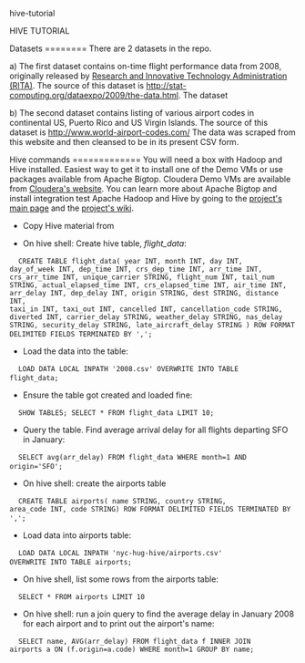 hive-tutorial

HIVE TUTORIAL

Datasets ======== There are 2 datasets in the repo.

a) The first dataset contains on-time flight performance data from 2008,
originally released by [Research and Innovative Technology
Administration
(RITA)](http://www.transtats.bts.gov/Fields.asp?Table_ID=236). The
source of this dataset is
http://stat-computing.org/dataexpo/2009/the-data.html. The dataset

b) The second dataset contains listing of various airport codes in
continental US, Puerto Rico and US Virgin Islands. The source of this
dataset is http://www.world-airport-codes.com/ The data was scraped from
this website and then cleansed to be in its present CSV form.

Hive commands ============= You will need a box with Hadoop and Hive
installed. Easiest way to get it to install one of the Demo VMs or use
packages available from Apache Bigtop. Cloudera Demo VMs are available
from [Cloudera's
website](https://ccp.cloudera.com/display/SUPPORT/Cloudera+QuickStart+VM
). You can learn more about Apache Bigtop and install integration test
Apache Hadoop and Hive by going to the [project's main
page](bigtop.apache.org) and the [project's
wiki](https://cwiki.apache.org/confluence/display/BIGTOP/Index). 

* Copy Hive material from 

* On hive shell: Create hive table, *flight_data*:

<pre> <code> CREATE TABLE flight_data( year INT, month INT, day INT,
day_of_week INT, dep_time INT, crs_dep_time INT, arr_time INT,
crs_arr_time INT, unique_carrier STRING, flight_num INT, tail_num
STRING, actual_elapsed_time INT, crs_elapsed_time INT, air_time INT,
arr_delay INT, dep_delay INT, origin STRING, dest STRING, distance INT,
taxi_in INT, taxi_out INT, cancelled INT, cancellation_code STRING,
diverted INT, carrier_delay STRING, weather_delay STRING, nas_delay
STRING, security_delay STRING, late_aircraft_delay STRING ) ROW FORMAT
DELIMITED FIELDS TERMINATED BY ','; </code> </pre>

* Load the data into the table:

<pre> <code> LOAD DATA LOCAL INPATH '2008.csv' OVERWRITE INTO TABLE
flight_data; </code> </pre>

* Ensure the table got created and loaded fine:

<pre> <code> SHOW TABLES; SELECT * FROM flight_data LIMIT 10; </code>
</pre>

* Query the table. Find average arrival delay for all flights departing
SFO in January:

<pre> <code> SELECT avg(arr_delay) FROM flight_data WHERE month=1 AND
origin='SFO'; </code> </pre>

* On hive shell: create the airports table

<pre> <code> CREATE TABLE airports( name STRING, country STRING,
area_code INT, code STRING) ROW FORMAT DELIMITED FIELDS TERMINATED BY
','; </code> </pre>

* Load data into airports table:

<pre> <code> LOAD DATA LOCAL INPATH 'nyc-hug-hive/airports.csv'
OVERWRITE INTO TABLE airports; </code> </pre>

* On hive shell, list some rows from the airports table:

<pre> <code> SELECT * FROM airports LIMIT 10 </code> </pre>

* On hive shell: run a join query to find the average delay in January
2008 for each airport and to print out the airport's name:

<pre> <code> SELECT name, AVG(arr_delay) FROM flight_data f INNER JOIN
airports a ON (f.origin=a.code) WHERE month=1 GROUP BY name; </code>
</pre>

